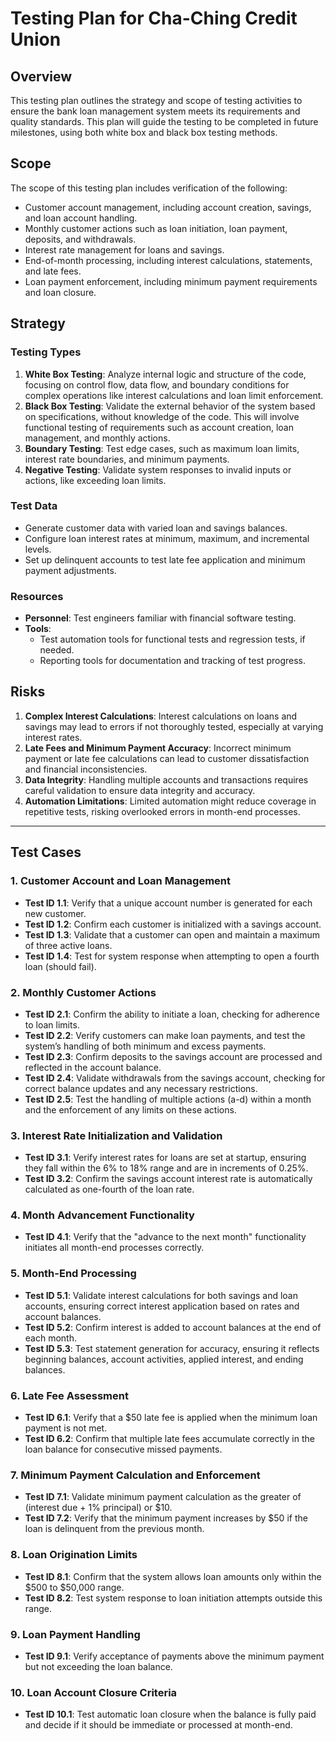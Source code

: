# Testing Plan for Cha-Ching Credit Union

## Overview

This testing plan outlines the strategy and scope of testing activities to ensure the bank loan management system meets its requirements and quality standards. This plan will guide the testing to be completed in future milestones, using both white box and black box testing methods.

## Scope

The scope of this testing plan includes verification of the following:

- Customer account management, including account creation, savings, and loan account handling.
- Monthly customer actions such as loan initiation, loan payment, deposits, and withdrawals.
- Interest rate management for loans and savings.
- End-of-month processing, including interest calculations, statements, and late fees.
- Loan payment enforcement, including minimum payment requirements and loan closure.

## Strategy

### Testing Types

1. **White Box Testing**: Analyze internal logic and structure of the code, focusing on control flow, data flow, and boundary conditions for complex operations like interest calculations and loan limit enforcement.
2. **Black Box Testing**: Validate the external behavior of the system based on specifications, without knowledge of the code. This will involve functional testing of requirements such as account creation, loan management, and monthly actions.
3. **Boundary Testing**: Test edge cases, such as maximum loan limits, interest rate boundaries, and minimum payments.
4. **Negative Testing**: Validate system responses to invalid inputs or actions, like exceeding loan limits.

### Test Data

- Generate customer data with varied loan and savings balances.
- Configure loan interest rates at minimum, maximum, and incremental levels.
- Set up delinquent accounts to test late fee application and minimum payment adjustments.

### Resources

- **Personnel**: Test engineers familiar with financial software testing.
- **Tools**:
  - Test automation tools for functional tests and regression tests, if needed.
  - Reporting tools for documentation and tracking of test progress.

## Risks

1. **Complex Interest Calculations**: Interest calculations on loans and savings may lead to errors if not thoroughly tested, especially at varying interest rates.
2. **Late Fees and Minimum Payment Accuracy**: Incorrect minimum payment or late fee calculations can lead to customer dissatisfaction and financial inconsistencies.
3. **Data Integrity**: Handling multiple accounts and transactions requires careful validation to ensure data integrity and accuracy.
4. **Automation Limitations**: Limited automation might reduce coverage in repetitive tests, risking overlooked errors in month-end processes.

---

## Test Cases

### 1. Customer Account and Loan Management

- **Test ID 1.1**: Verify that a unique account number is generated for each new customer.
- **Test ID 1.2**: Confirm each customer is initialized with a savings account.
- **Test ID 1.3**: Validate that a customer can open and maintain a maximum of three active loans.
- **Test ID 1.4**: Test for system response when attempting to open a fourth loan (should fail).

### 2. Monthly Customer Actions

- **Test ID 2.1**: Confirm the ability to initiate a loan, checking for adherence to loan limits.
- **Test ID 2.2**: Verify customers can make loan payments, and test the system’s handling of both minimum and excess payments.
- **Test ID 2.3**: Confirm deposits to the savings account are processed and reflected in the account balance.
- **Test ID 2.4**: Validate withdrawals from the savings account, checking for correct balance updates and any necessary restrictions.
- **Test ID 2.5**: Test the handling of multiple actions (a-d) within a month and the enforcement of any limits on these actions.

### 3. Interest Rate Initialization and Validation

- **Test ID 3.1**: Verify interest rates for loans are set at startup, ensuring they fall within the 6% to 18% range and are in increments of 0.25%.
- **Test ID 3.2**: Confirm the savings account interest rate is automatically calculated as one-fourth of the loan rate.

### 4. Month Advancement Functionality

- **Test ID 4.1**: Verify that the "advance to the next month" functionality initiates all month-end processes correctly.

### 5. Month-End Processing

- **Test ID 5.1**: Validate interest calculations for both savings and loan accounts, ensuring correct interest application based on rates and account balances.
- **Test ID 5.2**: Confirm interest is added to account balances at the end of each month.
- **Test ID 5.3**: Test statement generation for accuracy, ensuring it reflects beginning balances, account activities, applied interest, and ending balances.

### 6. Late Fee Assessment

- **Test ID 6.1**: Verify that a $50 late fee is applied when the minimum loan payment is not met.
- **Test ID 6.2**: Confirm that multiple late fees accumulate correctly in the loan balance for consecutive missed payments.

### 7. Minimum Payment Calculation and Enforcement

- **Test ID 7.1**: Validate minimum payment calculation as the greater of (interest due + 1% principal) or $10.
- **Test ID 7.2**: Verify that the minimum payment increases by $50 if the loan is delinquent from the previous month.

### 8. Loan Origination Limits

- **Test ID 8.1**: Confirm that the system allows loan amounts only within the $500 to $50,000 range.
- **Test ID 8.2**: Test system response to loan initiation attempts outside this range.

### 9. Loan Payment Handling

- **Test ID 9.1**: Verify acceptance of payments above the minimum payment but not exceeding the loan balance.

### 10. Loan Account Closure Criteria

- **Test ID 10.1**: Test automatic loan closure when the balance is fully paid and decide if it should be immediate or processed at month-end.
